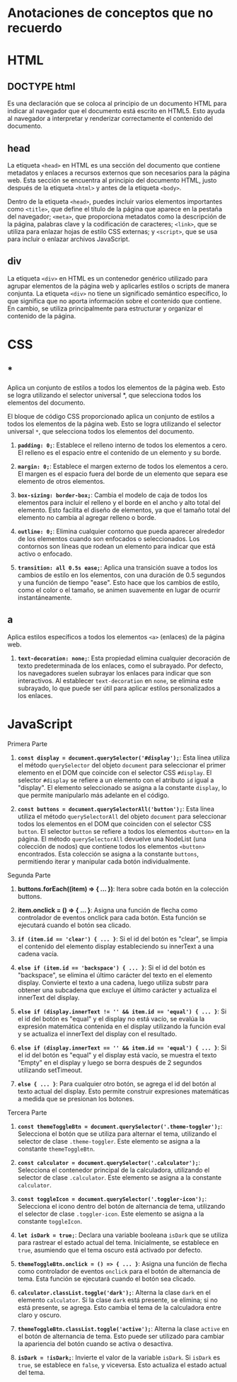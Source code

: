 <h1>Anotaciones de conceptos que no recuerdo</h1>

<h1>HTML</h1>

<h2>DOCTYPE html </h2>

<p>Es una declaración que se coloca al principio de un documento HTML para indicar al navegador que el documento está escrito en HTML5. Esto ayuda al navegador a interpretar y renderizar correctamente el contenido del documento.</p>

<h2>head</h2>

<p>

La etiqueta `<head>` en HTML es una sección del documento que contiene metadatos y enlaces a recursos externos que son necesarios para la página web. Esta sección se encuentra al principio del documento HTML, justo después de la etiqueta `<html>` y antes de la etiqueta `<body>`.

Dentro de la etiqueta `<head>`, puedes incluir varios elementos importantes como `<title>`, que define el título de la página que aparece en la pestaña del navegador; `<meta>`, que proporciona metadatos como la descripción de la página, palabras clave y la codificación de caracteres; `<link>`, que se utiliza para enlazar hojas de estilo CSS externas; y `<script>`, que se usa para incluir o enlazar archivos JavaScript.

</p>

<h2>div</h2>

<p>

La etiqueta `<div>` en HTML es un contenedor genérico utilizado para agrupar elementos de la página web y aplicarles estilos o scripts de manera conjunta. La etiqueta `<div>` no tiene un significado semántico específico, lo que significa que no aporta información sobre el contenido que contiene. En cambio, se utiliza principalmente para estructurar y organizar el contenido de la página.

</p>

<h1>CSS</h1>

<h2>*</h2>

<p>Aplica un conjunto de estilos a todos los elementos de la página web. Esto se logra utilizando el selector universal *, que selecciona todos los elementos del documento.</p>

El bloque de código CSS proporcionado aplica un conjunto de estilos a todos los elementos de la página web. Esto se logra utilizando el selector universal `*`, que selecciona todos los elementos del documento.

1. **`padding: 0;`**: Establece el relleno interno de todos los elementos a cero. El relleno es el espacio entre el contenido de un elemento y su borde.

2. **`margin: 0;`**: Establece el margen externo de todos los elementos a cero. El margen es el espacio fuera del borde de un elemento que separa ese elemento de otros elementos.

3. **`box-sizing: border-box;`**: Cambia el modelo de caja de todos los elementos para incluir el relleno y el borde en el ancho y alto total del elemento. Esto facilita el diseño de elementos, ya que el tamaño total del elemento no cambia al agregar relleno o borde.

4. **`outline: 0;`**: Elimina cualquier contorno que pueda aparecer alrededor de los elementos cuando son enfocados o seleccionados. Los contornos son líneas que rodean un elemento para indicar que está activo o enfocado.

5. **`transition: all 0.5s ease;`**: Aplica una transición suave a todos los cambios de estilo en los elementos, con una duración de 0.5 segundos y una función de tiempo "ease". Esto hace que los cambios de estilo, como el color o el tamaño, se animen suavemente en lugar de ocurrir instantáneamente.

<h2>a</h2>

<p>

Aplica estilos específicos a todos los elementos `<a>` (enlaces) de la página web.

</p>

1. **`text-decoration: none;`**: Esta propiedad elimina cualquier decoración de texto predeterminada de los enlaces, como el subrayado. Por defecto, los navegadores suelen subrayar los enlaces para indicar que son interactivos. Al establecer `text-decoration` en `none`, se elimina este subrayado, lo que puede ser útil para aplicar estilos personalizados a los enlaces.

<h1>JavaScript</h1>

<p>Primera Parte</p>

1. **`const display = document.querySelector('#display');`**: Esta línea utiliza el método `querySelector` del objeto `document` para seleccionar el primer elemento en el DOM que coincide con el selector CSS `#display`. El selector `#display` se refiere a un elemento con el atributo `id` igual a "display". El elemento seleccionado se asigna a la constante `display`, lo que permite manipularlo más adelante en el código. 

2. **`const buttons = document.querySelectorAll('button');`**: Esta línea utiliza el método `querySelectorAll` del objeto `document` para seleccionar todos los elementos en el DOM que coinciden con el selector CSS `button`. El selector `button` se refiere a todos los elementos `<button>` en la página. El método `querySelectorAll` devuelve una NodeList (una colección de nodos) que contiene todos los elementos `<button>` encontrados. Esta colección se asigna a la constante `buttons`, permitiendo iterar y manipular cada botón individualmente.

<p>Segunda Parte</p>

1. **buttons.forEach((item) => { ... })**: Itera sobre cada botón en la colección buttons.

2. **item.onclick = () => { ... }**: Asigna una función de flecha como controlador de eventos onclick para cada botón. Esta función se ejecutará cuando el botón sea clicado.

3. **`if (item.id == 'clear') { ... }`**: Si el id del botón es "clear", se limpia el contenido del elemento display estableciendo su innerText a una cadena vacía.

4. **`else if (item.id == 'backspace') { ... }`**: Si el id del botón es "backspace", se elimina el último carácter del texto en el elemento display. Convierte el texto a una cadena, luego utiliza substr para obtener una subcadena que excluye el último carácter y actualiza el innerText del display.

5. **`else if (display.innerText != '' && item.id == 'equal') { ... }`**: Si el id del botón es "equal" y el display no está vacío, se evalúa la expresión matemática contenida en el display utilizando la función eval y se actualiza el innerText del display con el resultado.

6. **`else if (display.innerText == '' && item.id == 'equal') { ... }`**: Si el id del botón es "equal" y el display está vacío, se muestra el texto "Empty" en el display y luego se borra después de 2 segundos utilizando setTimeout.

7. **`else { ... }`**: Para cualquier otro botón, se agrega el id del botón al texto actual del display. Esto permite construir expresiones matemáticas a medida que se presionan los botones.

<p>Tercera Parte</p>

1. **`const themeToggleBtn = document.querySelector('.theme-toggler');`**: Selecciona el botón que se utiliza para alternar el tema, utilizando el selector de clase `.theme-toggler`. Este elemento se asigna a la constante `themeToggleBtn`.

2. **`const calculator = document.querySelector('.calculator');`**: Selecciona el contenedor principal de la calculadora, utilizando el selector de clase `.calculator`. Este elemento se asigna a la constante `calculator`.

3. **`const toggleIcon = document.querySelector('.toggler-icon');`**: Selecciona el icono dentro del botón de alternancia de tema, utilizando el selector de clase `.toggler-icon`. Este elemento se asigna a la constante `toggleIcon`.

4. **`let isDark = true;`**: Declara una variable booleana `isDark` que se utiliza para rastrear el estado actual del tema. Inicialmente, se establece en `true`, asumiendo que el tema oscuro está activado por defecto.

5. **`themeToggleBtn.onclick = () => { ... }`**: Asigna una función de flecha como controlador de eventos `onclick` para el botón de alternancia de tema. Esta función se ejecutará cuando el botón sea clicado.

6. **`calculator.classList.toggle('dark');`**: Alterna la clase `dark` en el elemento `calculator`. Si la clase `dark` está presente, se elimina; si no está presente, se agrega. Esto cambia el tema de la calculadora entre claro y oscuro.

7. **`themeToggleBtn.classList.toggle('active');`**: Alterna la clase `active` en el botón de alternancia de tema. Esto puede ser utilizado para cambiar la apariencia del botón cuando se activa o desactiva.

8. **`isDark = !isDark;`**: Invierte el valor de la variable `isDark`. Si `isDark` es `true`, se establece en `false`, y viceversa. Esto actualiza el estado actual del tema.



